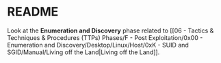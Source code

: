 # README

Look at the **Enumeration and Discovery** phase related to [[06 - Tactics & Techniques & Procedures (TTPs) Phases/F - Post Exploitation/0x00 - Enumeration and Discovery/Desktop/Linux/Host/0xK - SUID and SGID/Manual/Living off the Land|Living off the Land]].